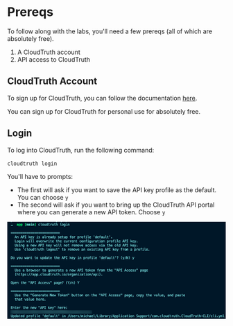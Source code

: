 # Prereqs

To follow along with the labs, you'll need a few prereqs (all of which are absolutely free).

1. A CloudTruth account
2. API access to CloudTruth

## CloudTruth Account

To sign up for CloudTruth, you can follow the documentation [here](https://docs.cloudtruth.com/organization-management/account-setup).

You can sign up for CloudTruth for personal use for absolutely free.

## Login

To log into CloudTruth, run the following command:

```
cloudtruth login
```

You'll have to prompts:
- The first will ask if you want to save the API key profile as the default. You can choose `y`
- The second will ask if you want to bring up the CloudTruth API portal where you can generate a new API token. Choose `y`

![signup](images/signup1.png)